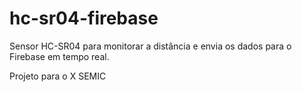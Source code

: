 # hc-sr04-firebase
Sensor HC-SR04 para monitorar a distância e envia os dados para o Firebase em tempo real.

Projeto para o X SEMIC 
